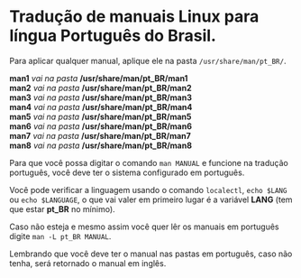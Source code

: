 # Tradução de manuais Linux para língua Português do Brasil.

Para aplicar qualquer manual, aplique ele na pasta `/usr/share/man/pt_BR/`.

**man1** *vai na pasta* **/usr/share/man/pt_BR/man1**<br/>
**man2** *vai na pasta* **/usr/share/man/pt_BR/man2**<br/>
**man3** *vai na pasta* **/usr/share/man/pt_BR/man3**<br/>
**man4** *vai na pasta* **/usr/share/man/pt_BR/man4**<br/>
**man5** *vai na pasta* **/usr/share/man/pt_BR/man5**<br/>
**man6** *vai na pasta* **/usr/share/man/pt_BR/man6**<br/>
**man7** *vai na pasta* **/usr/share/man/pt_BR/man7**<br/>
**man8** *vai na pasta* **/usr/share/man/pt_BR/man8**<br/>

Para que você possa digitar o comando `man MANUAL` e funcione na tradução português, você deve ter o sistema configurado em português.

Você pode verificar a linguagem usando o comando `localectl`, `echo $LANG` ou 
`echo $LANGUAGE`, o que vai valer em primeiro lugar é a variável **LANG** (tem que estar **pt_BR** no mínimo).

Caso não esteja e mesmo assim você quer lêr os manuais em português digite `man -L pt_BR MANUAL`.

Lembrando que você deve ter o manual nas pastas em português, caso não tenha, será retornado o manual em inglês.
